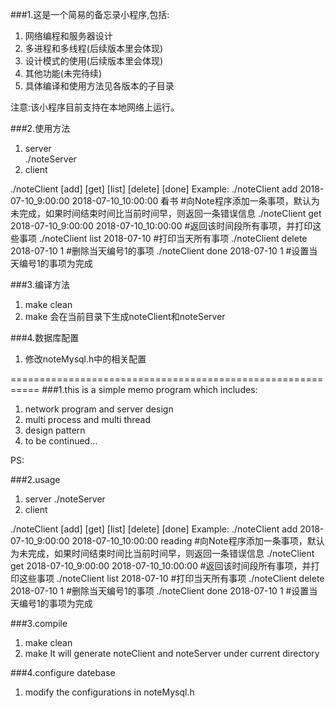 ###1.这是一个简易的备忘录小程序,包括:
1) 网络编程和服务器设计  
2) 多进程和多线程(后续版本里会体现)  
3) 设计模式的使用(后续版本里会体现)  
4) 其他功能(未完待续)  
5) 具体编译和使用方法见各版本的子目录  

注意:该小程序目前支持在本地网络上运行。  

###2.使用方法  
1) server   
./noteServer  
2) client  

./noteClient [add] [get] [list] [delete] [done]
Example:
./noteClient add 2018-07-10_9:00:00  2018-07-10_10:00:00 看书 #向Note程序添加一条事项，默认为未完成，如果时间结束时间比当前时间早，则返回一条错误信息
./noteClient get 2018-07-10_9:00:00 2018-07-10_10:00:00 #返回该时间段所有事项，并打印这些事项
./noteClient list 2018-07-10 #打印当天所有事项
./noteClient delete 2018-07-10 1 #删除当天编号1的事项
./noteClient done 2018-07-10 1 #设置当天编号1的事项为完成

###3.编译方法
1) make clean
2) make
会在当前目录下生成noteClient和noteServer

###4.数据库配置
1) 修改noteMysql.h中的相关配置

===========================================================
###1.this is a simple memo program which includes:
1) network program and server design
2) multi process and multi thread
3) design pattern
4) to be continued...

PS:

###2.usage
1) server 
./noteServer 
2) client 

./noteClient [add] [get] [list] [delete] [done]
Example:
./noteClient add 2018-07-10_9:00:00  2018-07-10_10:00:00 reading #向Note程序添加一条事项，默认为未完成，如果时间结束时间比当前时间早，则返回一条错误信息
./noteClient get 2018-07-10_9:00:00 2018-07-10_10:00:00 #返回该时间段所有事项，并打印这些事项
./noteClient list 2018-07-10 #打印当天所有事项
./noteClient delete 2018-07-10 1 #删除当天编号1的事项
./noteClient done 2018-07-10 1 #设置当天编号1的事项为完成

###3.compile
1) make clean
2) make
It will generate noteClient and noteServer under current directory

###4.configure datebase
1) modify the configurations in noteMysql.h 
